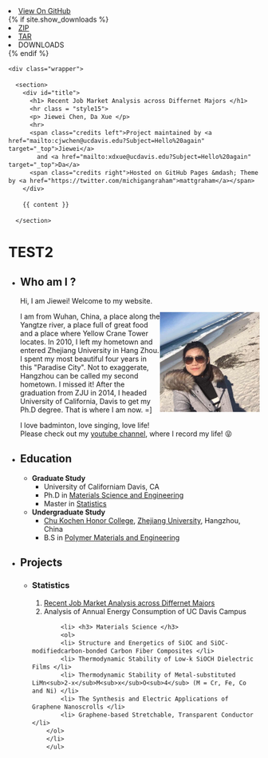 <!doctype html>
<html>
  <head>
    <meta charset="utf-8">
    <meta http-equiv="X-UA-Compatible" content="chrome=1">
    <title> Recent Job Market Analysis across Differnet Majors </title>
    <link rel="stylesheet" href="{{ '/assets/css/style.css?v=' | append: site.github.build_revision | relative_url }}">
    <script src="https://ajax.googleapis.com/ajax/libs/jquery/1.7.1/jquery.min.js"></script>
    <script src="{{ '/assets/js/respond.js' | relative_url }}"></script>
    <!--[if lt IE 9]>
      <script src="//html5shiv.googlecode.com/svn/trunk/html5.js"></script>
    <![endif]-->
    <!--[if lt IE 8]>
    <link rel="stylesheet" href="{{ '/assets/css/ie.css' | relative_url }}">
    <![endif]-->
    <meta name="viewport" content="width=device-width, initial-scale=1, user-scalable=no">

  </head>
  <body>
      <div id="header">
        <nav>
          <li class="fork"><a href="{{ site.github.repository_url }}">View On GitHub</a></li>
          {% if site.show_downloads %}
            <li class="downloads"><a href="{{ site.github.zip_url }}">ZIP</a></li>
            <li class="downloads"><a href="{{ site.github.tar_url }}">TAR</a></li>
            <li class="title">DOWNLOADS</li>
          {% endif %}
        </nav>
      </div><!-- end header -->

    <div class="wrapper">

      <section>
        <div id="title">
          <h1> Recent Job Market Analysis across Differnet Majors </h1>
          <hr class = "style15">
          <p> Jiewei Chen, Da Xue </p>
          <hr>
          <span class="credits left">Project maintained by <a href="mailto:cjwchen@ucdavis.edu?Subject=Hello%20again" target="_top">Jiewei</a>
            and <a href="mailto:xdxue@ucdavis.edu?Subject=Hello%20again" target="_top">Da</a>
          <span class="credits right">Hosted on GitHub Pages &mdash; Theme by <a href="https://twitter.com/michigangraham">mattgraham</a></span>
        </div>

        {{ content }}

      </section>


<h1> TEST2 </h1>
<ul>
  <li> <h2> Who am I ? </h2>
  <p>
  Hi, I am Jiewei! Welcome to my website.</p>
  <div class="col span_2_right">
  	<img src="IMG_4278.JPG" width="200" height="200" align="right">
  </div>
  <p> 
  I am from Wuhan, China, a place along the Yangtze river, a place full of great food and a place where Yellow Crane Tower locates. In 2010, I left my hometown and entered Zhejiang University in Hang Zhou. I spent my most beautiful four years in this "Paradise City". Not to exaggerate, Hangzhou can be called my second hometown. I missed it! After the graduation from ZJU in 2014, I headed University of California, Davis to get my Ph.D degree. That is where I am now. =] 
  </p>
  <p> I love badminton, love singing, love life! 
  <br> Please check out my <a href="https://www.youtube.com/channel/UCpHNNykAjvIkK7frlnXvnVQ">youtube channel</a>, where I record my life!  😝 </p>

  

  <li> <h2> Education </h2>  
       <ul> 
            <li> <b> Graduate Study</b> 
                  <ul> 
                  <li> University of Californiam Davis, CA </li>
                  <li> Ph.D in <a href="https://mse.engineering.ucdavis.edu/">Materials Science and Engineering </a></li>  
                  <li> Master in <a href="http://www.stat.ucdavis.edu/"> Statistics </a></li>
                  </ul>
            </li> 
            <li> <b> Undergraduate Study </b> 
                  <ul>
                  <li> <a href="http://ckc.zju.edu.cn/english/">Chu Kochen Honor College</a>, <a href="http://www.zju.edu.cn/english/">Zhejiang University</a>, Hangzhou, China </li>
                  <li>B.S in <a href="http://polymer.zju.edu.cn/english/">Polymer Materials and Engineering</a> </li>
                  </ul>
            </li>
       </ul>
   </li> 





  <li> <h2> Projects </h2>
       <ul> 
       	    <li> <h3> Statistics </h3>
	    	<ol>
		    <li> <a href ="JobMarket/jobmarket.html" >Recent Job Market Analysis across Differnet Majors</a> </li>
		    <li> Analysis of Annual Energy Consumption of UC Davis Campus </li>
		</ol>
	    </li>
	    
            <li> <h3> Materials Science </h3>
	    	<ol>
			<li> Structure and Energetics of SiOC and SiOC-modifiedcarbon-bonded Carbon Fiber Composites </li>
			<li> Thermodynamic Stability of Low-k SiOCH Dielectric Films </li>
			<li> Thermodynamic Stability of Metal-substituted LiMn<sub>2-x</sub>M<sub>x</sub>O<sub>4</sub> (M = Cr, Fe, Co and Ni) </li>
			<li> The Synthesis and Electric Applications of Graphene Nanoscrolls </li>
			<li> Graphene-based Stretchable, Transparent Conductor </li>		
		</ol>
	    </li>
        </ul>
  </li> 
  



